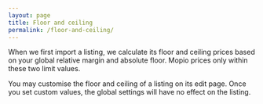 ```yaml
---
layout: page
title: Floor and ceiling
permalink: /floor-and-ceiling/
---
```


When we first import a listing, we calculate its floor and ceiling prices based on your global relative margin and absolute floor. Mopio prices only within these two limit values.

You may customise the floor and ceiling of a listing on its edit page. Once you set custom values, the global settings will have no effect on the listing.
